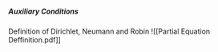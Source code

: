 ##### Auxiliary Conditions
Definition of Dirichlet, Neumann and Robin
![[Partial Equation Deffinition.pdf]]